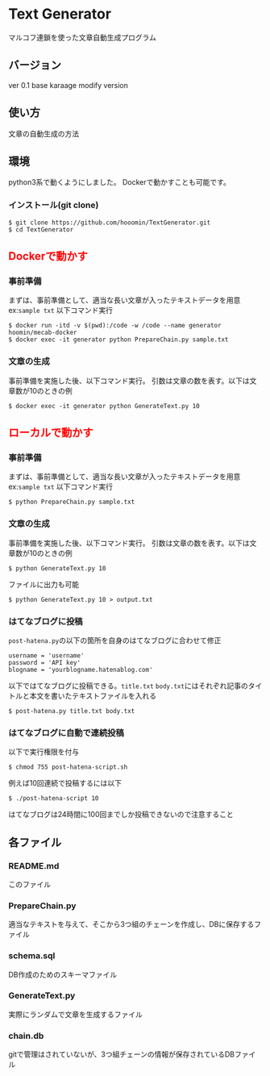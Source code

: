 # Text Generator
マルコフ連鎖を使った文章自動生成プログラム

## バージョン
ver 0.1 base karaage modify version

## 使い方
文章の自動生成の方法

## 環境
python3系で動くようにしました。
Dockerで動かすことも可能です。

### インストール(git clone)

~~~~
$ git clone https://github.com/hooomin/TextGenerator.git
$ cd TextGenerator
~~~~

## <font color="Red">Dockerで動かす</font>

### 事前準備
まずは、事前準備として、適当な長い文章が入ったテキストデータを用意 ex:`sample txt`
以下コマンド実行
~~~~
$ docker run -itd -v $(pwd):/code -w /code --name generator hoomin/mecab-docker
$ docker exec -it generator python PrepareChain.py sample.txt
~~~~

### 文章の生成
事前準備を実施した後、以下コマンド実行。
引数は文章の数を表す。以下は文章数が10のときの例

~~~~
$ docker exec -it generator python GenerateText.py 10
~~~~

## <font color="Red">ローカルで動かす</font>

### 事前準備
まずは、事前準備として、適当な長い文章が入ったテキストデータを用意 ex:`sample txt`
以下コマンド実行
~~~~
$ python PrepareChain.py sample.txt
~~~~

### 文章の生成
事前準備を実施した後、以下コマンド実行。
引数は文章の数を表す。以下は文章数が10のときの例

~~~~
$ python GenerateText.py 10
~~~~
ファイルに出力も可能

~~~~
$ python GenerateText.py 10 > output.txt
~~~~

### はてなブログに投稿
`post-hatena.py`の以下の箇所を自身のはてなブログに合わせて修正

~~~~
username = 'username'
password = 'API key'
blogname = 'yourblogname.hatenablog.com'
~~~~

以下ではてなブログに投稿できる。`title.txt` `body.txt`にはそれぞれ記事のタイトルと本文を書いたテキストファイルを入れる

~~~~
$ post-hatena.py title.txt body.txt
~~~~

### はてなブログに自動で連続投稿
以下で実行権限を付与
~~~~
$ chmod 755 post-hatena-script.sh
~~~~

例えば10回連続で投稿するには以下
~~~~
$ ./post-hatena-script 10
~~~~

はてなブログは24時間に100回までしか投稿できないので注意すること


## 各ファイル
### README.md
このファイル

### PrepareChain.py
適当なテキストを与えて、そこから3つ組のチェーンを作成し、DBに保存するファイル

### schema.sql
DB作成のためのスキーマファイル

### GenerateText.py
実際にランダムで文章を生成するファイル

### chain.db
gitで管理はされていないが、3つ組チェーンの情報が保存されているDBファイル
